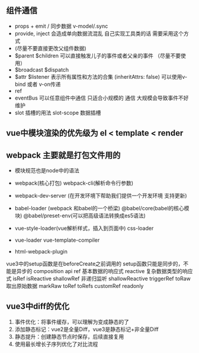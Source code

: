 <!--
 * @Author: water.li
 * @Date: 2021-01-19 22:35:28
 * @Description: ## vue3中diff的优化
 * @FilePath: \notebook\Vue\note.md
-->
## 组件通信

- props + emit / 同步数据 v-model/.sync
- provide, inject 会造成单向数据流混乱 自己实现工具类的话 需要采用这个方式
- (尽量不要直接更改父组件数据)
- $parent $children 可以直接触发儿子的事件或者父亲的事件 （尽量不要使用）
- $broadcast $dispatch
- $attr $listener 表示所有属性和方法的合集 (inheritAttrs: false) 可以使用v-bind 或者 v-on传递
- ref
- eventBus 可以任意组件中通信 只适合小规模的 通信  大规模会导致事件不好维护
- slot 插槽的用法  slot-scope 数据插槽

## vue中模块渲染的优先级为 el < template < render

## webpack 主要就是打包文件用的

- 模块规范也是node中的语法 

- webpack(核心打包) webpack-cli(解析命令行参数)
- webpack-dev-server (在开发环境下帮助我们提供一个开发环境 支持更新)
- babel-loader (webpack 和babel的一个桥梁) @babel/core(babel的核心模块) @babel/preset-env(可以把高级语法转换成es5语法)
- vue-style-loader(vue解析样式，插入到页面中) css-loader
- vue-loader vue-template-compiler
- html-webpack-plugin

vue3中的setup函数是在beforeCreate之前调用的
setup函数只能是同步的，不能是异步的
composition api
ref 基本数据的响应式
reactive  复杂数据类型的响应式
isRef
isReactive
shallowRef 非递归监听
shallowReactive
triggerRef
toRaw 取出原始数据
markRaw
toRef
toRefs
customRef
readonly

## vue3中diff的优化
  1. 事件优化：将事件缓存，可以理解为变成静态的了
  2. 添加静态标记：vue2是全量Diff，vue3是静态标记+非全量Diff
  3. 静态提升：创建静态节点时保存，后续直接复用
  4. 使用最长增长子序列优化了对比流程